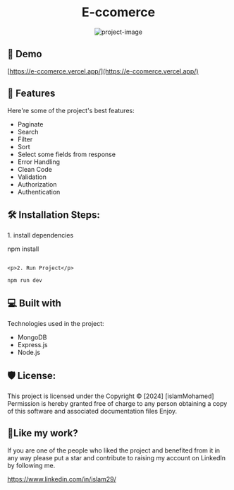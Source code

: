 <h1 align="center" id="title">E-ccomerce</h1>

<p align="center"><img src="https://socialify.git.ci/islamMohamed29/E-ccomerce/image?description=1&amp;font=Inter&amp;issues=1&amp;language=1&amp;name=1&amp;owner=1&amp;pattern=Charlie%20Brown&amp;stargazers=1&amp;theme=Light" alt="project-image"></p>

<h2>🚀 Demo</h2>

[https://e-ccomerce.vercel.app/](https://e-ccomerce.vercel.app/)

  
  
<h2>🧐 Features</h2>

Here're some of the project's best features:

*   Paginate
*   Search
*   Filter
*   Sort
*   Select some fields from response
*   Error Handling
*   Clean Code
*   Validation
*   Authorization
*   Authentication

<h2>🛠️ Installation Steps:</h2>

<p>1. install dependencies</p>

npm install
```

<p>2. Run Project</p>

npm run dev
```

  
  
<h2>💻 Built with</h2>

Technologies used in the project:

*   MongoDB
*   Express.js
*   Node.js

<h2>🛡️ License:</h2>

This project is licensed under the Copyright © \[2024\] \[islamMohamed\] Permission is hereby granted free of charge to any person obtaining a copy of this software and associated documentation files Enjoy.

<h2>💖Like my work?</h2>

If you are one of the people who liked the project and benefited from it in any way please put a star and contribute to raising my account on LinkedIn by following me.<p>https://www.linkedin.com/in/islam29/</p>
